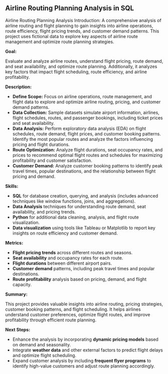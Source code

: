 ## Airline Routing Planning Analysis in SQL

Airline Routing Planning Analysis Introduction:  A comprehensive analysis of airline routing and flight planning to gain insights into airline operations, route efficiency, flight pricing trends, and customer demand patterns. This project uses fictional data to explore key aspects of airline route management and optimize route planning strategies.


  **Goal:**
  
   Evaluate and analyze airline routes, understand flight pricing, route demand, and seat availability, and 
   optimize route planning. Additionally, it analyzes key factors that impact flight scheduling, route efficiency, and 
   airline profitability.

**Description:**
   - **Define Scope:**  Focus on airline operations, route management, and flight data to explore and optimize 
         airline routing, pricing, and customer demand patterns.
   - **Data Collection:** Sample datasets simulate airport information, airlines, flight schedules, routes, and 
        passenger bookings, including ticket prices and seat availability.
   - **Data Analysis:** Perform exploratory data analysis (EDA) on flight schedules, route demand, flight prices, 
        and customer booking patterns. Identify the most popular routes and analyze the factors influencing 
        pricing and flight durations.
   - **Route Optimization:** Analyze flight durations, seat occupancy rates, and prices to recommend optimal 
        flight routes and schedules for maximizing profitability and customer satisfaction.
   - **Customer Demand:** Analyze customer booking patterns to identify peak travel times, popular destinations, 
        and the relationship between flight pricing and demand.
     
**Skills:**
   - **SQL** for database creation, querying, and analysis (includes advanced techniques like window functions, 
          joins, and aggregations).
   - **Data Analysis** techniques for understanding route demand, seat availability, and pricing trends.
   - **Python** for additional data cleaning, analysis, and flight route visualization.
   - **Data visualization** using tools like Tableau or Matplotlib to report key insights on route efficiency and 
          customer demand.
     
**Metrics:**
   - **Flight pricing trends** across different routes and seasons.
   - **Seat availability** and occupancy rates for each route.
   - **Flight durations** between different airport pairs.
   - **Customer demand** patterns, including peak travel times and popular destinations.
   - **Route profitability** analysis based on pricing, demand, and flight capacity.


**Summary:**

   This project provides valuable insights into airline routing, pricing strategies, customer booking patterns, 
   and flight scheduling. It helps airlines understand customer preferences, optimize flight routes, and improve 
   profitability through efficient route planning.

**Next Steps:**
   - Enhance the analysis by incorporating **dynamic pricing models** based on demand and seasonality.
   - Integrate **weather data** and other external factors to predict flight delays and optimize flight scheduling.
   - Expand customer analysis by including **frequent flyer programs** to identify high-value customers and adjust 
      route planning accordingly.
